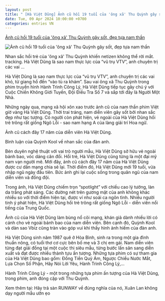 ```yaml
---
layout: post
title: " [Hà Việt Dũng] Ảnh cũ hồi 19 tuổi của 'ông xã' Thu Quỳnh gây sốt, đẹp tựa nam thần"
date: Tue, 09 Apr 2024 10:00:00 +0700
categories: entries VN
---
```

[Ảnh cũ hồi 19 tuổi của 'ông xã' Thu Quỳnh gây sốt, đẹp tựa nam thần](https://www.saostar.vn/dien-anh/anh-cu-hoi-19-tuoi-cua-ong-xa-thu-quynh-gay-sot-dep-tua-nam-than-202404100155017744.html)

![Ảnh cũ hồi 19 tuổi của 'ông xã' Thu Quỳnh gây sốt, đẹp tựa nam thần](https://ss-images.saostar.vn/fb1200png_2/2024/4/9/pc/1712654221032/ziu8zh4o721-mt64gjrdqf2-wunt1ojri53.png/fbsscover.png)

Nhan sắc hồi trẻ của 'ông xã' Thu Quỳnh khiến netizen không thể rời mắt. tracking. Hà Việt Dũng là sao nam thực lực của “vũ trụ VTV”, anh chuyên trị các vai ...

Hà Việt Dũng là sao nam thực lực của “vũ trụ VTV”, anh chuyên trị các vai khó, từ giang hồ đến “vào tù ra khám”. Sau vai ông xã Thu Quỳnh trong phim truyền hình Hành Trình Công Lý, Hà Việt Dũng tiếp tục gây chú ý với Cuộc Chiến Không Giới Tuyến, Đội Điều Tra Số 7 và sắp tới đây là Người Một Nhà.

Những ngày qua, mạng xã hội xôn xao trước ảnh cũ của nam thần phim Việt giờ vàng Hà Việt Dũng. Thời trai tráng, nam diễn viên gây sốt bởi nhan sắc đẹp như tạc tượng. Có người còn phát hiện, vẻ ngoài của Hà Việt Dũng hồi trẻ trông rất giống Ngô Lỗi - sao nam hạng A của làng giải trí Hoa ngữ.

Ảnh cũ cách đây 17 năm của diễn viên Hà Việt Dũng.

Bình luận của Quỳnh Kool về nhan sắc của đàn anh.

Bén duyên nghệ thuật với vai trò người mẫu, Hà Việt Dũng sở hữu vẻ ngoài bảnh bao, vóc dáng cân đối. Hồi trẻ, Hà Việt Dũng cũng từng là một đại mỹ nam vạn người mê. Mới đây, ảnh cũ cách đây 17 năm của Hà Việt Dũng được cư dân mạng chia sẻ lại. Thời điểm đó, Hà Việt Dũng mới 19 tuổi, vừa nhập ngũ ngày đầu tiên. Bức ảnh ghi lại cuộc sống trong quân ngũ của nam diễn viên và đồng đội.

Trong ảnh, Hà Việt Dũng chiếm trọn “spotlight” với chiều cao lý tưởng, làn da trắng phát sáng. Các đường nét trên gương mặt của anh không khác nhiều so với thời điểm hiện tại, được ví như soái ca ngôn tình. Nhiều người tinh ý phát hiện, Hà Việt Dũng hồi trẻ trông rất giống Ngô Lỗi - diễn viên nổi tiếng của Trung Quốc.

Ảnh cũ của Hà Việt Dũng làm bùng nổ cõi mạng, khán giả dành nhiều lời có cánh cho vẻ ngoài bảnh bao của nam diễn viên. Bên cạnh đó, Quỳnh Kool và dàn sao Vbiz cũng tràn vào góp vui khi thấy hình ảnh hiếm của đàn anh.

Hà Việt Dũng sinh năm 1987 quê ở Hòa Bình, sinh ra trong một gia đình thuần nông, có tuổi thơ cơ cực bên bố mẹ và 3 chị em gái. Nam diễn viên từng đạt giải đồng tại một cuộc thi siêu mẫu, từng bước lấn sân sang diễn xuất và đạt được nhiều thành tựu ấn tượng. Những tựa phim có sự tham gia của Hà Việt Dũng bao gồm: Đồng Tiền Quỷ Ám, Ngược Chiều Nước Mắt, Lựa Chọn Số Phận, Hãy Nói Lời Yêu, Hành Trình Công Lý,...

Hành Trình Công Lý - một trong những tựa phim ấn tượng của Hà Việt Dũng, trong phim, anh đóng cặp với Thu Quỳnh.

Xem thêm tại: Hãy trả sàn RUNWAY về đúng nghĩa của nó, Xuân Lan không dạy người mẫu ưỡn ẹo

